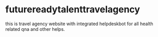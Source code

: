 # futurereadytalenttravelagency
this is travel agency website with integrated helpdeskbot for all health related qna and other helps.
